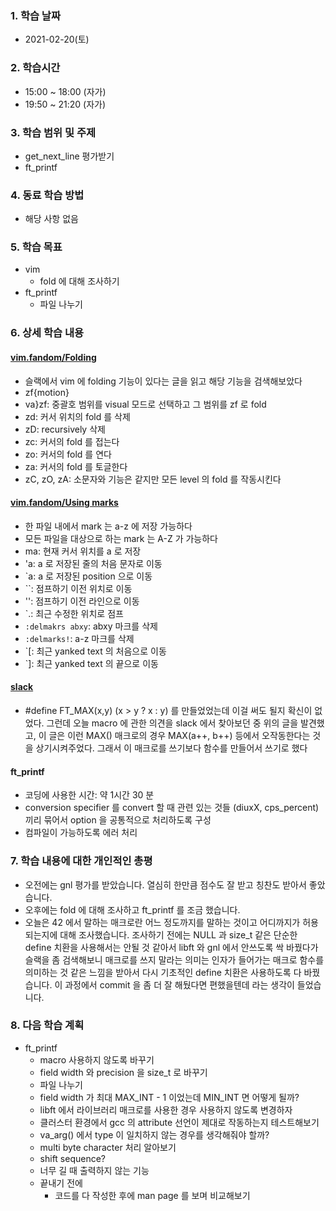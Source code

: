 ### 1. 학습 날짜

- 2021-02-20(토)

### 2. 학습시간

- 15:00 ~ 18:00 (자가)
- 19:50 ~ 21:20 (자가)

### 3. 학습 범위 및 주제

- get\_next\_line 평가받기
- ft\_printf

### 4. 동료 학습 방법

- 해당 사항 없음

### 5. 학습 목표

- vim
  - fold 에 대해 조사하기
- ft\_printf
  - 파일 나누기

### 6. 상세 학습 내용

#### [vim.fandom/Folding](https://vim.fandom.com/wiki/Folding)

- 슬랙에서 vim 에 folding 기능이 있다는 글을 읽고 해당 기능을 검색해보았다
- zf{motion}
- va}zf: 중괄호 범위를 visual 모드로 선택하고 그 범위를 zf 로 fold
- zd: 커서 위치의 fold 를 삭제
- zD: recursively 삭제
- zc: 커서의 fold 를 접는다
- zo: 커서의 fold 를 연다
- za: 커서의 fold 를 토글한다
- zC, zO, zA: 소문자와 기능은 같지만 모든 level 의 fold 를 작동시킨다

#### [vim.fandom/Using marks](https://vim.fandom.com/wiki/Using_marks)

- 한 파일 내에서 mark 는 a-z 에 저장 가능하다
- 모든 파일을 대상으로 하는 mark 는 A-Z 가 가능하다
- ma: 현재 커서 위치를 a 로 저장
- 'a: a 로 저장된 줄의 처음 문자로 이동
- \`a: a 로 저장된 position 으로 이동
- \`\`: 점프하기 이전 위치로 이동
- '': 점프하기 이전 라인으로 이동
- \`.: 최근 수정한 위치로 점프
- `:delmakrs abxy`: abxy 마크를 삭제
- `:delmarks!`: a-z 마크를 삭제
- \`[: 최근 yanked text 의 처음으로 이동
- \`]: 최근 yanked text 의 끝으로 이동

#### [slack](https://42born2code.slack.com/archives/CMX2R5JSW/p1573633263437400?thread_ts=1573610972.432000&cid=CMX2R5JSW)

- #define FT\_MAX(x,y) (x > y ? x : y) 를 만들었었는데 이걸 써도 될지 확신이 없었다. 그런데 오늘 macro 에 관한 의견을 slack 에서 찾아보던 중 위의 글을 발견했고, 이 글은 이런 MAX() 매크로의 경우 MAX(a++, b++) 등에서 오작동한다는 것을 상기시켜주었다. 그래서 이 매크로를 쓰기보다 함수를 만들어서 쓰기로 했다

#### ft\_printf

- 코딩에 사용한 시간: 약 1시간 30 분
- conversion specifier 를 convert 할 때 관련 있는 것들 (diuxX, cps\_percent) 끼리 묶어서 option 을 공통적으로 처리하도록 구성
- 컴파일이 가능하도록 에러 처리

### 7. 학습 내용에 대한 개인적인 총평

- 오전에는 gnl 평가를 받았습니다. 열심히 한만큼 점수도 잘 받고 칭찬도 받아서 좋았습니다.
- 오후에는 fold 에 대해 조사하고 ft\_printf 를 조금 했습니다.
- 오늘은 42 에서 말하는 매크로란 어느 정도까지를 말하는 것이고 어디까지가 허용되는지에 대해 조사했습니다. 조사하기 전에는 NULL 과 size\_t 같은 단순한 define 치환을 사용해서는 안될 것 같아서 libft 와 gnl 에서 안쓰도록 싹 바꿨다가 슬랙을 좀 검색해보니 매크로를 쓰지 말라는 의미는 인자가 들어가는 매크로 함수를 의미하는 것 같은 느낌을 받아서 다시 기초적인 define 치환은 사용하도록 다 바꿨습니다. 이 과정에서 commit 을 좀 더 잘 해뒀다면 편했을텐데 라는 생각이 들었습니다.

### 8. 다음 학습 계획

- ft\_printf
  - macro 사용하지 않도록 바꾸기 
  - field width 와 precision 을 size\_t 로 바꾸기
  - 파일 나누기
  - field width 가 최대 MAX\_INT - 1 이었는데 MIN\_INT 면 어떻게 될까?
  - libft 에서 라이브러리 매크로를 사용한 경우 사용하지 않도록 변경하자
  - 클러스터 환경에서 gcc 의 attribute 선언이 제대로 작동하는지 테스트해보기
  - va\_arg() 에서 type 이 일치하지 않는 경우를 생각해줘야 할까?
  - multi byte character 처리 알아보기
  - shift sequence?
  - 너무 길 때 출력하지 않는 기능
  - 끝내기 전에
    - 코드를 다 작성한 후에 man page 를 보며 비교해보기
